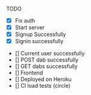 TODO

- [x] Fix auth
- [x] Start server
- [x] Signup Successfully
- [x] Signin successfully
- [] Current user successfully
- [] POST dab successfully
- [] GET dabs successfully
- [] Frontend
- [] Deployed on Heroku
- [] CI load tests (circle)

